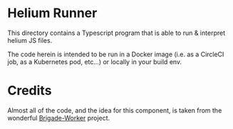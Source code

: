 # Helium Runner

This directory contains a Typescript program that is able to run & interpret helium JS
files.

The code herein is intended to be run in a Docker image (i.e. as a CircleCI job, as a Kubernetes pod, etc...) or locally in your build env.

# Credits

Almost all of the code, and the idea for this component, is taken from the wonderful
[Brigade-Worker](https://github.com/Azure/brigade/blob/master/brigade-worker) project.
